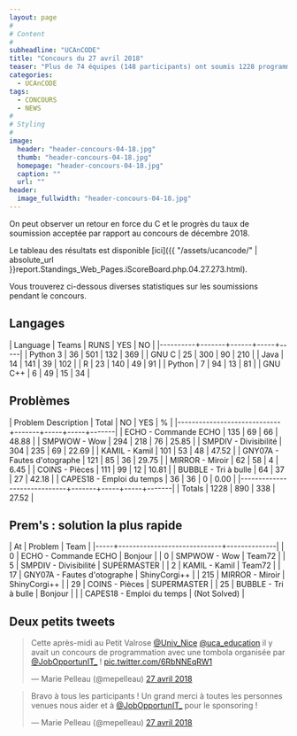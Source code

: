 ```yaml
---
layout: page
#
# Content
#
subheadline: "UCAnCODE"
title: "Concours du 27 avril 2018"
teaser: "Plus de 74 équipes (148 participants) ont soumis 1228 programmes pour résoudre les 9 problèmes proposés."
categories:
  - UCAnCODE 
tags:
  - CONCOURS
  - NEWS
#
# Styling
#
image:
  header: "header-concours-04-18.jpg"
  thumb: "header-concours-04-18.jpg"
  homepage: "header-concours-04-18.jpg"
  caption: ""
  url: ""
header:
  image_fullwidth: "header-concours-04-18.jpg"
---
```


  On peut observer un retour en force du C et le progrès du taux de soumission acceptée par rapport au concours de décembre 2018. 

 Le tableau des résultats est disponible [ici]({{ "/assets/ucancode/" | absolute_url }}report.Standings_Web_Pages.iScoreBoard.php.04.27.273.html).

  Vous trouverez ci-dessous diverses statistiques sur les soumissions pendant le concours.

## Langages ##

| Language | Teams | RUNS | YES | NO  |
|----------+-------+------+-----+-----|
| Python 3 |    36 |  501 | 132 | 369 |
| GNU C    |    25 |  300 |  90 | 210 |
| Java     |    14 |  141 |  39 | 102 |
| R        |    23 |  140 |  49 |  91 |
| Python   |     7 |   94 |  13 |  81 |
| GNU C++  |     6 |   49 |  15 |  34 |


## Problèmes ##


| Problem Description         | Total |  NO | YES |     % |
|-----------------------------+-------+-----+-----+-------|
| ECHO - Commande ECHO        |   135 |  69 |  66 | 48.88 |
| SMPWOW - Wow                |   294 | 218 |  76 | 25.85 |
| SMPDIV - Divisibilité       |   304 | 235 |  69 | 22.69 |
| KAMIL - Kamil               |   101 |  53 |  48 | 47.52 |
| GNY07A - Fautes d'otographe |   121 |  85 |  36 | 29.75 |
| MIRROR - Miroir             |    62 |  58 |   4 |  6.45 |
| COINS - Pièces              |   111 |  99 |  12 | 10.81 |
| BUBBLE - Tri à bulle        |    64 |  37 |  27 | 42.18 |
| CAPES18 - Emploi du temps   |    36 |  36 |   0 |  0.00 |
|-----------------------------+-------+-----+-----+-------|
| Totals                      |  1228 | 890 | 338 | 27.52 |



## Prem's : solution la plus rapide ##

|  At | Problem                     | Team         |
|-----+-----------------------------+--------------|
|   0 | ECHO - Commande ECHO        | Bonjour      |
|   0 | SMPWOW - Wow                | Team72       |
|   5 | SMPDIV - Divisibilité       | SUPERMASTER  |
|   2 | KAMIL - Kamil               | Team72       |
|  17 | GNY07A - Fautes d'otographe | ShinyCorgi++ |
| 215 | MIRROR - Miroir             | ShinyCorgi++ |
|  29 | COINS - Pièces              | SUPERMASTER  |
|  25 | BUBBLE - Tri à bulle        | Bonjour      |
|     | CAPES18 - Emploi du temps   | (Not Solved) |


## Deux petits tweets ##

<blockquote class="twitter-tweet" data-lang="fr"><p lang="fr" dir="ltr">Cette après-midi au Petit Valrose <a href="https://twitter.com/Univ_Nice?ref_src=twsrc%5Etfw">@Univ_Nice</a> <a href="https://twitter.com/uca_education?ref_src=twsrc%5Etfw">@uca_education</a> il y avait un concours de programmation avec une tombola organisée par <a href="https://twitter.com/JobOpportunIT_?ref_src=twsrc%5Etfw">@JobOpportunIT_</a> ! <a href="https://t.co/6RbNNEqRW1">pic.twitter.com/6RbNNEqRW1</a></p>&mdash; Marie Pelleau (@mepelleau) <a href="https://twitter.com/mepelleau/status/989963884206444544?ref_src=twsrc%5Etfw">27 avril 2018</a></blockquote>


<blockquote class="twitter-tweet" data-conversation="none" data-lang="fr"><p lang="fr" dir="ltr">Bravo à tous les participants ! Un grand merci à toutes les personnes venues nous aider et à <a href="https://twitter.com/JobOpportunIT_?ref_src=twsrc%5Etfw">@JobOpportunIT_</a> pour le sponsoring !</p>&mdash; Marie Pelleau (@mepelleau) <a href="https://twitter.com/mepelleau/status/989966768180514818?ref_src=twsrc%5Etfw">27 avril 2018</a></blockquote>
<script async src="https://platform.twitter.com/widgets.js" charset="utf-8"></script>


